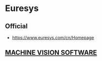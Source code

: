 # Euresys
## Official
- https://www.euresys.com/cn/Homepage
##  [MACHINE VISION SOFTWARE](https://www.euresys.com/en/Products/Machine-Vision-Software) 

### 
